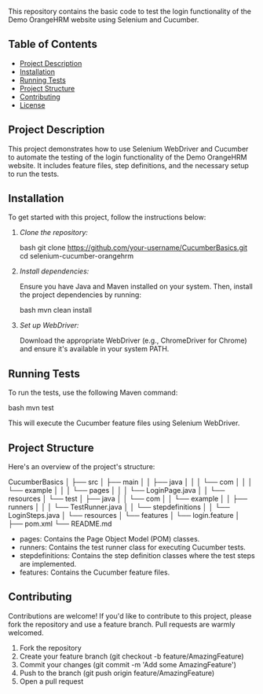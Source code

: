 This repository contains the basic code to test the login functionality of the Demo OrangeHRM website using Selenium and Cucumber.

## Table of Contents

- [Project Description](#project-description)
- [Installation](#installation)
- [Running Tests](#running-tests)
- [Project Structure](#project-structure)
- [Contributing](#contributing)
- [License](#license)

## Project Description

This project demonstrates how to use Selenium WebDriver and Cucumber to automate the testing of the login functionality of the Demo OrangeHRM website. It includes feature files, step definitions, and the necessary setup to run the tests.

## Installation

To get started with this project, follow the instructions below:

1. *Clone the repository:*

    bash
    git clone https://github.com/your-username/CucumberBasics.git
    cd selenium-cucumber-orangehrm
    

2. *Install dependencies:*

    Ensure you have Java and Maven installed on your system. Then, install the project dependencies by running:

    bash
    mvn clean install
    

3. *Set up WebDriver:*

    Download the appropriate WebDriver (e.g., ChromeDriver for Chrome) and ensure it's available in your system PATH.

## Running Tests

To run the tests, use the following Maven command:

bash
mvn test


This will execute the Cucumber feature files using Selenium WebDriver.

## Project Structure

Here's an overview of the project's structure:


CucumberBasics
│
├── src
│   ├── main
│   │   ├── java
│   │   │   └── com
│   │   │       └── example
│   │   │           └── pages
│   │   │               └── LoginPage.java
│   │   └── resources
│   └── test
│       ├── java
│       │   └── com
│       │       └── example
│       │           ├── runners
│       │           │   └── TestRunner.java
│       │           └── stepdefinitions
│       │               └── LoginSteps.java
│       └── resources
│           └── features
│               └── login.feature
│
├── pom.xml
└── README.md


- pages: Contains the Page Object Model (POM) classes.
- runners: Contains the test runner class for executing Cucumber tests.
- stepdefinitions: Contains the step definition classes where the test steps are implemented.
- features: Contains the Cucumber feature files.

## Contributing

Contributions are welcome! If you'd like to contribute to this project, please fork the repository and use a feature branch. Pull requests are warmly welcomed.

1. Fork the repository
2. Create your feature branch (git checkout -b feature/AmazingFeature)
3. Commit your changes (git commit -m 'Add some AmazingFeature')
4. Push to the branch (git push origin feature/AmazingFeature)
5. Open a pull request

